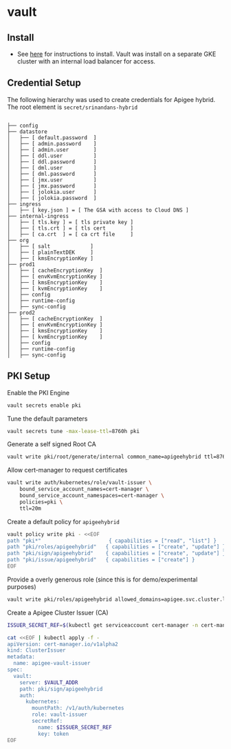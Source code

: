 # vault

## Install

* See [here]((https://github.com/srinandan/apigee-vault)) for instructions to install. Vault was install on a separate GKE cluster with an internal load balancer for access.

## Credential Setup

The following hierarchy was used to create credentials for Apigee hybrid. The root element is `secret/srinandans-hybrid`

```

├── config
├── datastore
│   ├── [ default.password  ] 
│   ├── [ admin.password    ] 
│   ├── [ admin.user        ] 
│   ├── [ ddl.user          ] 
│   ├── [ ddl.password      ] 
│   ├── [ dml.user          ] 
│   ├── [ dml.password      ] 
│   ├── [ jmx.user          ] 
│   ├── [ jmx.password      ] 
│   ├── [ jolokia.user      ] 
│   ├── [ jolokia.password  ] 
├── ingress
│   ├── [ key.json ] = [ The GSA with access to Cloud DNS ]
├── internal-ingress
│   ├── [ tls.key ] = [ tls private key ]
│   ├── [ tls.crt ] = [ tls cert        ]
│   ├── [ ca.crt  ] = [ ca crt file     ]
├── org
│   ├── [ salt             ] 
│   ├── [ plainTextDEK     ] 
│   ├── [ kmsEncryptionKey ] 
├── prod1
│   ├── [ cacheEncryptionKey  ] 
│   ├── [ envKvmEncryptionKey ] 
│   ├── [ kmsEncryptionKey    ] 
│   ├── [ kvmEncryptionKey    ] 
│   ├── config
│   ├── runtime-config
│   ├── sync-config
├── prod2
│   ├── [ cacheEncryptionKey  ] 
│   ├── [ envKvmEncryptionKey ] 
│   ├── [ kmsEncryptionKey    ] 
│   ├── [ kvmEncryptionKey    ]
│   ├── config
│   ├── runtime-config
│   ├── sync-config
```

## PKI Setup

Enable the PKI Engine

```bash
vault secrets enable pki
```

Tune the default parameters

```bash
vault secrets tune -max-lease-ttl=8760h pki
```

Generate a self signed Root CA

```bash
vault write pki/root/generate/internal common_name=apigeehybrid ttl=8760h
```

Allow cert-manager to request certificates

```bash
vault write auth/kubernetes/role/vault-issuer \
    bound_service_account_names=cert-manager \
    bound_service_account_namespaces=cert-manager \
    policies=pki \
    ttl=20m
```

Create a default policy for `apigeehybrid`

```bash
vault policy write pki - <<EOF
path "pki*"                      { capabilities = ["read", "list"] }
path "pki/roles/apigeehybrid"   { capabilities = ["create", "update"] }
path "pki/sign/apigeehybrid"    { capabilities = ["create", "update"] }
path "pki/issue/apigeehybrid"   { capabilities = ["create"] }
EOF
```

Provide a overly generous role (since this is for demo/experimental purposes)

```bash
vault write pki/roles/apigeehybrid allowed_domains=apigee.svc.cluster.local allow_subdomains=true max_ttl=72h enforce_hostnames=false allow_any_name=true allow_bare_domains=true allow_glob_domains=true
```

Create a Apigee Cluster Issuer (CA)

```bash
ISSUER_SECRET_REF=$(kubectl get serviceaccount cert-manager -n cert-manager -o json | jq -r ".secrets[].name")

cat <<EOF | kubectl apply -f - 
apiVersion: cert-manager.io/v1alpha2
kind: ClusterIssuer
metadata:
  name: apigee-vault-issuer
spec:
  vault:
    server: $VAULT_ADDR
    path: pki/sign/apigeehybrid
    auth:
      kubernetes:
        mountPath: /v1/auth/kubernetes
        role: vault-issuer
        secretRef:
          name: $ISSUER_SECRET_REF
          key: token
EOF
```